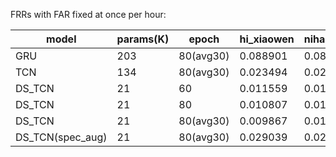 FRRs with FAR fixed at once per hour:

| model            | params(K) | epoch     | hi_xiaowen | nihao_wenwen |
|------------------|-----------|-----------|------------|--------------|
| GRU              | 203       | 80(avg30) | 0.088901   | 0.083827     |
| TCN              | 134       | 80(avg30) | 0.023494   | 0.029884     |
| DS_TCN           | 21        | 60        | 0.011559   | 0.014190     |
| DS_TCN           | 21        | 80        | 0.010807   | 0.014754     |
| DS_TCN           | 21        | 80(avg30) | 0.009867   | 0.014472     |
| DS_TCN(spec_aug) | 21        | 80(avg30) | 0.029039   | 0.022648     |
